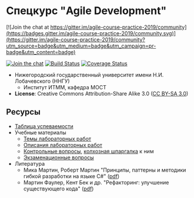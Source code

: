 # Спецкурс "Agile Development"

[![Join the chat at https://gitter.im/agile-course-practice-2019/community](https://badges.gitter.im/agile-course-practice-2019/community.svg)](https://gitter.im/agile-course-practice-2019/community?utm_source=badge&utm_medium=badge&utm_campaign=pr-badge&utm_content=badge)

[![Join the chat][gitter-badge]][gitter]
[![Build Status][travis-badge]][travis]
[![Coverage Status][coveralls-badge]][coveralls]

  - Нижегородский государственный университет имени Н.И. Лобачевского (ННГУ)
    - Институт ИТММ, кафедра МОСТ
  - __License__: Creative Commons Attribution-Share Alike 3.0 ([CC BY-SA 3.0][cc3])

## Ресурсы

  - [Таблица успеваемости][hall-of-fame]
  - Учебные материалы
    - [Темы лабораторных работ][lab-topics]
    - [Описания лабораторных работ][labs]
    - [Контрольные вопросы][control-questions], [колхозная шпаргалка][cheatsheet] к ним
    - [Экзаменационные вопросы][exam-questions]
  - Литература
    - Мика Мартин, Роберт Мартин "Принципы, паттерны и методики гибкой разработки
      на языке C#" ([pdf][book-agile])
    - Мартин Фаулер, Кент Бек и др. "Рефакторинг: улучшение существующего кода"
      ([pdf][book-refactoring])

<!-- LINKS -->

[travis]:           https://travis-ci.org/UNN-VMK-Software/agile-course-practice
[travis-badge]:     https://travis-ci.org/UNN-VMK-Software/agile-course-practice.svg
[gitter]:           https://gitter.im/agile-course-practice-2018/Lobby?utm_source=badge&utm_medium=badge&utm_campaign=pr-badge&utm_content=badge
[gitter-badge]:     https://badges.gitter.im/agile-course-practice-2018/Lobby.svg
[coveralls]:        https://coveralls.io/github/UNN-VMK-Software/agile-course-practice?branch=master
[coveralls-badge]:  https://coveralls.io/repos/github/UNN-VMK-Software/agile-course-practice/badge.svg?branch=master

[hall-of-fame]:         https://docs.google.com/spreadsheets/d/1JXyJBOlLZ8yvMGVVAJ6U3uiH10mMzcm-6n77SWg3p9Q/edit#gid=1556468627
[lab-topics]:           https://docs.google.com/spreadsheets/d/1JXyJBOlLZ8yvMGVVAJ6U3uiH10mMzcm-6n77SWg3p9Q/edit#gid=154282983
[labs]:                 https://github.com/UNN-VMK-Software/agile-course-practice/tree/master/docs
[control-questions]:    https://github.com/UNN-VMK-Software/agile-course-theory/blob/master/slides/control-questions.md
[cheatsheet]:           https://docs.google.com/document/d/1QhdJOnSw-Gn_-WM9RWLzmxZMrWTB4EbyTkaNBWMGA3Y/edit
[exam-questions]:       https://docs.google.com/spreadsheets/d/1JXyJBOlLZ8yvMGVVAJ6U3uiH10mMzcm-6n77SWg3p9Q/edit#gid=1728105479

[cc3]:              http://creativecommons.org/licenses/by-sa/3.0/
[book-agile]:       http://www.books.ru/books/printsipy-patterny-i-metodiki-gibkoi-razrabotki-na-yazyke-c-fail-pdf-864714/?show=1
[book-refactoring]: http://www.books.ru/books/refaktoring-uluchshenie-sushchestvuyushchego-koda-fail-pdf-552092/?show=1
